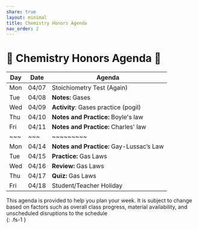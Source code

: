 ```yaml
---
share: true
layout: minimal
title: Chemistry Honors Agenda
nav_order: 2
---
```

# 🧪 Chemistry Honors Agenda 🥽    
    
| Day | Date  | Agenda                                   |  
| --- | ----- | ---------------------------------------- |  
| Mon | 04/07 | Stoichiometry Test (Again)               |  
| Tue | 04/08 | **Notes:** Gases                         |  
| Wed | 04/09 | **Activity**: Gases practice (pogil)     |  
| Thu | 04/10 | **Notes and Practice:** Boyle's law      |  
| Fri | 04/11 | **Notes and Practice:** Charles' law     |  
| ~~~ | ~~~   | ~~~~~~~~~                                |  
| Mon | 04/14 | **Notes and Practice:** Gay-Lussac’s Law |  
| Tue | 04/15 | **Practice:** Gas Laws                   |  
| Wed | 04/16 | **Review:** Gas Laws                     |  
| Thu | 04/17 | **Quiz:** Gas Laws                       |  
| Fri | 04/18 | Student/Teacher Holiday                  |  
    
This agenda is provided to help you plan your week. It is subject to change based on factors such as overall class progress, material availability, and unscheduled disruptions to the schedule    
{: .fs-1 }    
  